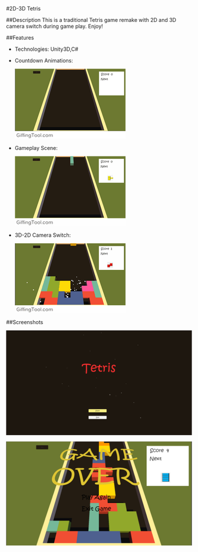 #2D-3D Tetris


##Description
This is a traditional Tetris game remake with 2D and 3D camera switch during game play. Enjoy!

##Features
* Technologies: Unity3D,C#

* Countdown Animations:

  ![alt tag](https://github.com/sus0/Tetris/blob/master/Graphics/countdown.gif?raw=true "Menu") 

* Gameplay Scene:

  ![alt tag](https://github.com/sus0/Tetris/blob/master/Graphics/gameplay1.gif?raw=true "Gameplay") 

* 3D-2D Camera Switch:

  ![alt tag](https://github.com/sus0/Tetris/blob/master/Graphics/camerswitch.gif?raw=true "Menu") 


##Screenshots



![alt tag](https://github.com/sus0/Tetris/blob/master/Graphics/menu.png?raw=true "Gameplay")

![alt tag](https://github.com/sus0/Tetris/blob/master/Graphics/gameover.png?raw=true "Gameplay") 
